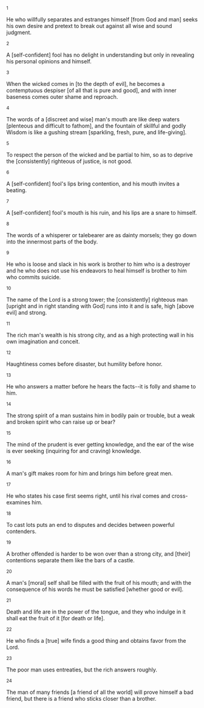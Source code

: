 <sup>1</sup> 

He who willfully separates and estranges himself [from God and man] seeks his own desire and pretext to break out against all wise and sound judgment. 

<sup>2</sup> 

A [self-confident] fool has no delight in understanding but only in revealing his personal opinions and himself. 

<sup>3</sup> 

When the wicked comes in [to the depth of evil], he becomes a contemptuous despiser [of all that is pure and good], and with inner baseness comes outer shame and reproach. 

<sup>4</sup> 

The words of a [discreet and wise] man's mouth are like deep waters [plenteous and difficult to fathom], and the fountain of skillful and godly Wisdom is like a gushing stream [sparkling, fresh, pure, and life-giving]. 

<sup>5</sup> 

To respect the person of the wicked and be partial to him, so as to deprive the [consistently] righteous of justice, is not good. 

<sup>6</sup> 

A [self-confident] fool's lips bring contention, and his mouth invites a beating. 

<sup>7</sup> 

A [self-confident] fool's mouth is his ruin, and his lips are a snare to himself. 

<sup>8</sup> 

The words of a whisperer or talebearer are as dainty morsels; they go down into the innermost parts of the body. 

<sup>9</sup> 

He who is loose and slack in his work is brother to him who is a destroyer and he who does not use his endeavors to heal himself is brother to him who commits suicide. 

<sup>10</sup> 

The name of the Lord is a strong tower; the [consistently] righteous man [upright and in right standing with God] runs into it and is safe, high [above evil] and strong. 

<sup>11</sup> 

The rich man's wealth is his strong city, and as a high protecting wall in his own imagination and conceit. 

<sup>12</sup> 

Haughtiness comes before disaster, but humility before honor. 

<sup>13</sup> 

He who answers a matter before he hears the facts--it is folly and shame to him. 

<sup>14</sup> 

The strong spirit of a man sustains him in bodily pain or trouble, but a weak and broken spirit who can raise up or bear? 

<sup>15</sup> 

The mind of the prudent is ever getting knowledge, and the ear of the wise is ever seeking (inquiring for and craving) knowledge. 

<sup>16</sup> 

A man's gift makes room for him and brings him before great men. 

<sup>17</sup> 

He who states his case first seems right, until his rival comes and cross-examines him. 

<sup>18</sup> 

To cast lots puts an end to disputes and decides between powerful contenders. 

<sup>19</sup> 

A brother offended is harder to be won over than a strong city, and [their] contentions separate them like the bars of a castle. 

<sup>20</sup> 

A man's [moral] self shall be filled with the fruit of his mouth; and with the consequence of his words he must be satisfied [whether good or evil]. 

<sup>21</sup> 

Death and life are in the power of the tongue, and they who indulge in it shall eat the fruit of it [for death or life]. 

<sup>22</sup> 

He who finds a [true] wife finds a good thing and obtains favor from the Lord. 

<sup>23</sup> 

The poor man uses entreaties, but the rich answers roughly. 

<sup>24</sup> 

The man of many friends [a friend of all the world] will prove himself a bad friend, but there is a friend who sticks closer than a brother.